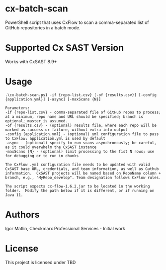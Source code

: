 # cx-batch-scan
PowerShell script that uses CxFlow to scan a comma-separated list of GitHub repositories in a batch mode.

# Supported Cx SAST Version
Works with CxSAST 8.9+

# Usage
    .\cx-batch-scan.ps1 -if {repo-list.csv} [-of {results.csv}] [-config {application.yml}] [-async] [-maxScans {N}]

    Parameters:
    -if {repo-list.csv} - comma-separated file of GitHub repos to process; at a minimum, repo name and URL should be specified; branch is optional; master is assumed. 
    -of {results.csv} - (optional) results file, where each repo will be marked as success or failure, without extra info output
    -config {application.yml} - (optional) yml configuration file to pass to CxFlow; application.yml is used by default
    -async - (optional) specify to run scans asynchronously; be careful, as it could overwhelm the CxSAST instance
    -maxScans {N} - (optional) limit processing to the fist N rows; use for debugging or to run in chunks
    
    The CxFlow .yml configuration file needs to be updated with valid CxSAST base URL, credentials, and team information, as well as Guthub information.  CxSAST projects will be named based on RepoName column + branch, e.g., "MyRepo_develop". Team designation follows CxFlow rules.
    
    The script expects cx-flow-1.6.2.jar to be located in the working folder.  Modify the path below if it is different, or if running on Java 11.

# Authors
Igor Matlin, Checkmarx Professional Services - Initial work

# License
This project is licensed under TBD

